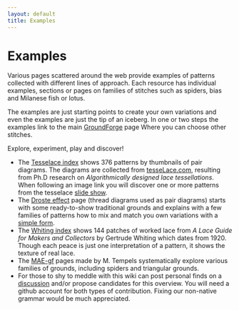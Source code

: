 ```yaml
---
layout: default
title: Examples
---
```


Examples
========

Various pages scattered around the web provide examples of patterns
collected with different lines of approach.
Each resource has individual examples, sections or pages on families of stitches such as
spiders, bias and Milanese fish or lotus.

The examples are just starting points to create your own variations
and even the examples are just the tip of an iceberg.
In one or two steps the examples link to the main [GroundForge] page
Where you can choose other stitches.

Explore, experiment, play and discover!

* The [Tesselace index] shows 376  patterns by thumbnails of pair diagrams.
  The diagrams are collected from [tesseLace.com],
  resulting from Ph.D research on _Algorithmically designed lace tessellations_.
  When following an image link you will discover one or more patterns from the tesselace [slide show].
* The [Droste effect](/GroundForge/help/examples/Droste-effect) page (thread diagrams used as pair diagrams)
  starts with some ready-to-show traditional grounds
  and explains with a few families of patterns
  how to mix and match you own variations with a [simple form].
* The [Whiting index] shows 144 patches of worked lace from
  _A Lace Guide for Makers and Collectors_ by Gertrude Whiting which dates from 1920.
  Though each peace is just one interpretation of a pattern,
  it shows the texture of real lace.
* The [MAE-gf] pages made by M. Tempels systematically explore various families of grounds, including spiders and triangular grounds.
* For those to shy to meddle with this wiki can post personal finds on a [discussion] 
  and/or propose candidates for this overview.
  You will need a github account for both types of contribution.
  Fixing our non-native grammar would be much appreciated.


[GroundForge]: /GroundForge/index.html
[simple form]: /GroundForge/help/Choose-Stitches.html
[Tesselace index]: /GroundForge/help/examples/TesseLace-Index
[tesseLace.com]: https://tesselace.com
[slide show]: https://tesselace.com/tools/inkscape-extension/
[Whiting index]: /GroundForge/help/examples/Whiting-Index
[MAE-gf]: https://maetempels.github.io/MAE-gf/
[discussion]: https://github.com/d-bl/GroundForge/issues/50